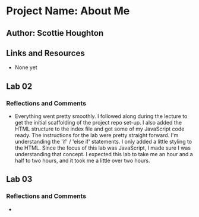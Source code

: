 # Project Name:  About Me

## Author: Scottie Houghton

## Links and Resources
* None yet

## Lab 02

### Reflections and Comments
* Everything went pretty smoothly. I followed along during the lecture to get the initial scaffolding of the project repo set-up. I also added the HTML structure to the index file and got some of my JavaScript code ready. The instructions for the lab were pretty straight forward. I'm understanding the 'if' / 'else if' statements. I only added a little styling to the HTML. Since the focus of this lab was JavaScript, I made sure I was understanding that concept. I expected this lab to take me an hour and a half to two hours, and it took me a little over two hours.

## Lab 03

### Reflections and Comments
* 